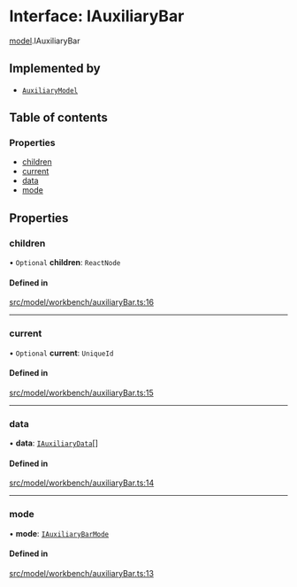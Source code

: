 # Interface: IAuxiliaryBar

[model](../modules/model.md).IAuxiliaryBar

## Implemented by

- [`AuxiliaryModel`](../classes/model.AuxiliaryModel.md)

## Table of contents

### Properties

- [children](model.IAuxiliaryBar.md#children)
- [current](model.IAuxiliaryBar.md#current)
- [data](model.IAuxiliaryBar.md#data)
- [mode](model.IAuxiliaryBar.md#mode)

## Properties

### children

• `Optional` **children**: `ReactNode`

#### Defined in

[src/model/workbench/auxiliaryBar.ts:16](https://github.com/mtsdnz/allai-core/blob/5932278/src/model/workbench/auxiliaryBar.ts#L16)

___

### current

• `Optional` **current**: `UniqueId`

#### Defined in

[src/model/workbench/auxiliaryBar.ts:15](https://github.com/mtsdnz/allai-core/blob/5932278/src/model/workbench/auxiliaryBar.ts#L15)

___

### data

• **data**: [`IAuxiliaryData`](../modules/model.md#iauxiliarydata)[]

#### Defined in

[src/model/workbench/auxiliaryBar.ts:14](https://github.com/mtsdnz/allai-core/blob/5932278/src/model/workbench/auxiliaryBar.ts#L14)

___

### mode

• **mode**: [`IAuxiliaryBarMode`](../modules/model.md#iauxiliarybarmode)

#### Defined in

[src/model/workbench/auxiliaryBar.ts:13](https://github.com/mtsdnz/allai-core/blob/5932278/src/model/workbench/auxiliaryBar.ts#L13)
